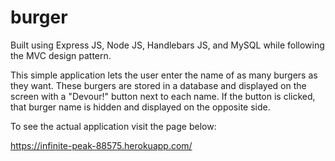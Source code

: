 # burger

Built using Express JS, Node JS, Handlebars JS, and MySQL while following the MVC design pattern.

This simple application lets the user enter the name of as many burgers as they want. These burgers are stored in a database and displayed on the screen with a "Devour!" button next to each name. If the button is clicked, that burger name is hidden and displayed on the opposite side.

To see the actual application visit the page below: 

https://infinite-peak-88575.herokuapp.com/


